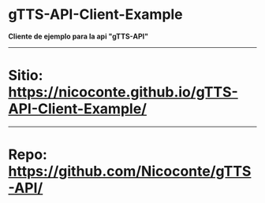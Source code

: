# gTTS-API-Client-Example

**Cliente de ejemplo para la api "gTTS-API"**

----------------------------------------------------------------------------------------------------------------------------------------------------------------------

# Sitio: https://nicoconte.github.io/gTTS-API-Client-Example/

----------------------------------------------------------------------------------------------------------------------------------------------------------------------

# Repo: https://github.com/Nicoconte/gTTS-API/
